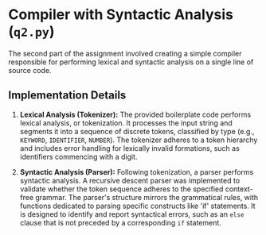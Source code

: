 # Compiler with Syntactic Analysis (`q2.py`)

The second part of the assignment involved creating a simple compiler responsible for performing lexical and syntactic analysis on a single line of source code.

## Implementation Details

1. **Lexical Analysis (Tokenizer):** The provided boilerplate code performs lexical analysis, or tokenization. It processes the input string and segments it into a sequence of discrete tokens, classified by type (e.g., `KEYWORD`, `IDENTIFIER`, `NUMBER`). The tokenizer adheres to a token hierarchy and includes error handling for lexically invalid formations, such as identifiers commencing with a digit.

2. **Syntactic Analysis (Parser):** Following tokenization, a parser performs syntactic analysis. A recursive descent parser was implemented to validate whether the token sequence adheres to the specified context-free grammar. The parser's structure mirrors the grammatical rules, with functions dedicated to parsing specific constructs like 'if' statements. It is designed to identify and report syntactical errors, such as an `else` clause that is not preceded by a corresponding `if` statement.